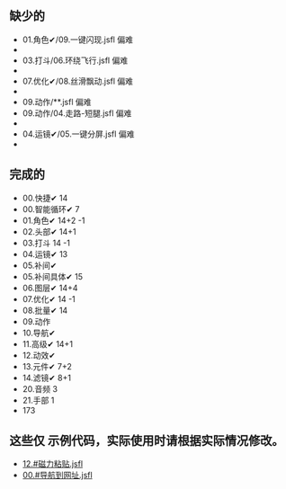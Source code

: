 ## 缺少的

* 01.角色✔/09.一键闪现.jsfl 偏难
*
* 03.打斗/06.环绕飞行.jsfl 偏难
*
* 07.优化✔/08.丝滑飘动.jsfl 偏难
*
* 09.动作/**.jsfl 偏难
* 09.动作/04.走路-短腿.jsfl 偏难
* 
* 04.运镜✔/05.一键分屏.jsfl 偏难
*



[//]: # (* 12.动效✔/!!!03.随机水印.jsfl 偏难    0729  可能闪退,谨慎使用,希望有 大佬 能提供解决方案)

[//]: # (* 09.动作/04.走路-短腿/左腿.ts 完成 0727)

[//]: # (* 09.动作/04.走路-短腿/右腿.ts  完成    0727)

[//]: # (* 03.打斗/02.排兵布阵.T.jsfl 中等    0722)


[//]: # (* 03.打斗/10.扩散虚影.jsfl 中等  0720)

[//]: # (* 03.打斗/13.一键翻滚.jsfl 中等  0720)

[//]: # (* 03.打斗/07.万剑归宗.jsfl 中等 0720)

[//]: # (* 01.角色✔/13.一键打光/13.一键打光_old.jsfl 中等    没有必要)

[//]: # (* 11.高级✔/12.批量预览图.jsfl 中等    0718 )

[//]: # (* 06.图层✔/10.一键羽化.jsfl    中等   0717)

[//]: # (* 12.动效✔/**.jsfl   下载素材网的动效素材,不再实现.)

[//]: # (* 13.元件/**.jsfl    4)

[//]: # (* 02.头部/12.分离万能头.jsfl    中等)

[//]: # (* 02.头部/13.后发跟随.jsfl    中等)

## 完成的

* 00.快捷✔ 14
* 00.智能循环✔ 7
* 01.角色✔ 14+2 -1
* 02.头部✔ 14+1
* 03.打斗 14 -1
* 04.运镜✔ 13
* 05.补间✔
* 05.补间具体✔ 15
* 06.图层✔ 14+4
* 07.优化✔ 14 -1
* 08.批量✔ 14
* 09.动作
* 10.导航✔
* 11.高级✔ 14+1
* 12.动效✔
* 13.元件✔ 7+2
* 14.滤镜✔ 8+1
* 20.音频 3
* 21.手部 1
* 173

## 这些仅 示例代码，实际使用时请根据实际情况修改。

* [12.#磁力粘贴.jsfl](lib/00.%E5%BF%AB%E6%8D%B7%E2%9C%94/12.%23%E7%A3%81%E5%8A%9B%E7%B2%98%E8%B4%B4.jsfl)
* [00.#导航到网址.jsfl](lib/10.%E5%AF%BC%E8%88%AA%E2%9C%94/00.%23%E5%AF%BC%E8%88%AA%E5%88%B0%E7%BD%91%E5%9D%80.jsfl)
